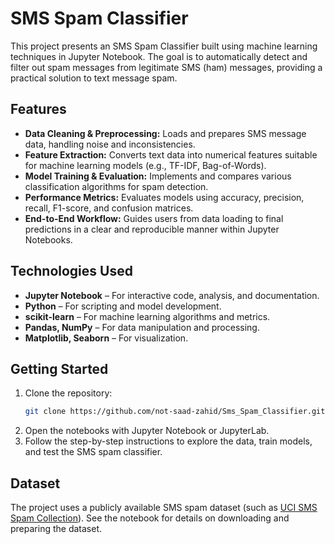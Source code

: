 # SMS Spam Classifier

This project presents an SMS Spam Classifier built using machine learning techniques in Jupyter Notebook. The goal is to automatically detect and filter out spam messages from legitimate SMS (ham) messages, providing a practical solution to text message spam.

## Features

- **Data Cleaning & Preprocessing:** Loads and prepares SMS message data, handling noise and inconsistencies.
- **Feature Extraction:** Converts text data into numerical features suitable for machine learning models (e.g., TF-IDF, Bag-of-Words).
- **Model Training & Evaluation:** Implements and compares various classification algorithms for spam detection.
- **Performance Metrics:** Evaluates models using accuracy, precision, recall, F1-score, and confusion matrices.
- **End-to-End Workflow:** Guides users from data loading to final predictions in a clear and reproducible manner within Jupyter Notebooks.

## Technologies Used

- **Jupyter Notebook** – For interactive code, analysis, and documentation.
- **Python** – For scripting and model development.
- **scikit-learn** – For machine learning algorithms and metrics.
- **Pandas, NumPy** – For data manipulation and processing.
- **Matplotlib, Seaborn** – For visualization.

## Getting Started

1. Clone the repository:
    ```bash
    git clone https://github.com/not-saad-zahid/Sms_Spam_Classifier.git
    ```
2. Open the notebooks with Jupyter Notebook or JupyterLab.
3. Follow the step-by-step instructions to explore the data, train models, and test the SMS spam classifier.

## Dataset

The project uses a publicly available SMS spam dataset (such as [UCI SMS Spam Collection](https://archive.ics.uci.edu/ml/datasets/sms+spam+collection)). See the notebook for details on downloading and preparing the dataset.

